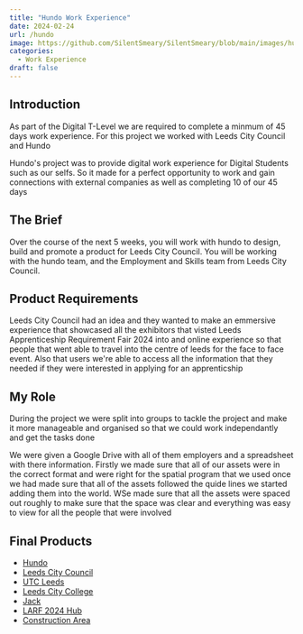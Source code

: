 ```yaml
---
title: "Hundo Work Experience"
date: 2024-02-24
url: /hundo
image: https://github.com/SilentSmeary/SilentSmeary/blob/main/images/hugo/hundo.jpeg?raw=true
categories:
  - Work Experience
draft: false
---
```

## Introduction
As part of the Digital T-Level we are required to complete a minmum of 45 days work experience. For this project we worked with Leeds City Council and Hundo

Hundo's project was to provide digital work experience for Digital Students such as our selfs. So it made for a perfect opportunity to work and gain connections with external companies as well as completing 10 of our 45 days

## The Brief
Over the course of the next 5 weeks, you will work with hundo to design, build and promote a product for Leeds City Council. You will be working with the hundo team, and the Employment and Skills team from Leeds City Council.

## Product Requirements
Leeds City Council had an idea and they wanted to make an emmersive experience that showcased all the exhibitors that visted Leeds Apprenticeship Requirement Fair 2024 into and online experience so that people that went able to travel into the centre of leeds for the face to face event. Also that users we're able to access all the information that they needed if they were interested in applying for an apprenticship

## My Role
During the project we were split into groups to tackle the project and make it more manageable and organised so that we could work independantly and get the tasks done

We were given a Google Drive with all of them employers and a spreadsheet with there information. Firstly we made sure that all of our assets were in the correct format and were right for the spatial program that we used once we had made sure that all of the assets followed the quide lines we started adding them into the world. WSe made sure that all the assets were spaced out roughly to make sure that the space was clear and everything was easy to view for all the people that were involved

## Final Products
- [Hundo](https://Hundo.xyz) 
- [Leeds City Council](https://www.leeds.gov.uk/)
- [UTC Leeds](https://www.utcleeds.co.uk/)
- [Leeds City College](https://leedscitycollege.ac.uk/)
- [Jack](https://github.com/gxlxzzzz)
- [LARF 2024 Hub](https://www.spatial.io/s/LARF24-The-Online-Edition-65b798bf5e7e990cda4c3ca8)
- [Construction Area](https://spatial.io/s/Construction-65ae2f68cec4e3df5917c10e?share=6692365276193958705)
